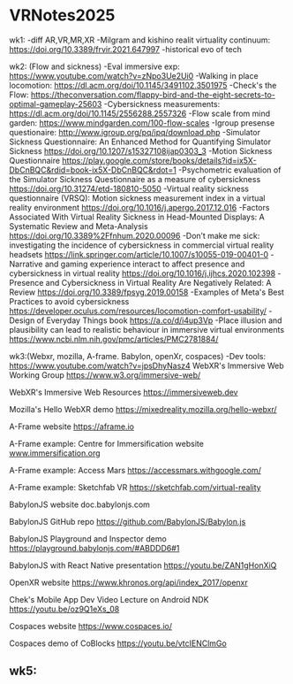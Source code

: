 # VRNotes2025

wk1: 
-diff AR,VR,MR,XR
-Milgram and kishino realit virtuality continuum: https://doi.org/10.3389/frvir.2021.647997
-historical evo of tech

wk2: (Flow and sickness)
-Eval immersive exp: https://www.youtube.com/watch?v=zNpo3Ue2Ui0
-Walking in place locomotion: https://dl.acm.org/doi/10.1145/3491102.3501975 
-Check's the Flow: https://theconversation.com/flappy-bird-and-the-eight-secrets-to-optimal-gameplay-25603
-Cybersickness measurements: https://dl.acm.org/doi/10.1145/2556288.2557326
-Flow scale from mind garden: https://www.mindgarden.com/100-flow-scales
-Igroup presense questionaire: http://www.igroup.org/pq/ipq/download.php
-Simulator Sickness Questionnaire: An Enhanced Method for Quantifying Simulator Sickness https://doi.org/10.1207/s15327108ijap0303_3
-Motion Sickness Questionnaire https://play.google.com/store/books/details?id=ix5X-DbCnBQC&rdid=book-ix5X-DbCnBQC&rdot=1
-Psychometric evaluation of the Simulator Sickness Questionnaire as a measure of cybersickness https://doi.org/10.31274/etd-180810-5050
-Virtual reality sickness questionnaire (VRSQ): Motion sickness measurement index in a virtual reality environment https://doi.org/10.1016/j.apergo.2017.12.016
-Factors Associated With Virtual Reality Sickness in Head-Mounted Displays: A Systematic Review and Meta-Analysis https://doi.org/10.3389%2Ffnhum.2020.00096
-Don’t make me sick: investigating the incidence of cybersickness in commercial virtual reality headsets https://link.springer.com/article/10.1007/s10055-019-00401-0
-Narrative and gaming experience interact to affect presence and cybersickness in virtual reality https://doi.org/10.1016/j.ijhcs.2020.102398
-Presence and Cybersickness in Virtual Reality Are Negatively Related: A Review https://doi.org/10.3389/fpsyg.2019.00158
-Examples of Meta's Best Practices to avoid cybersickness https://developer.oculus.com/resources/locomotion-comfort-usability/
-Design of Everyday Things book https://a.co/d/i4up3Vp
-Place illusion and plausibility can lead to realistic behaviour in immersive virtual environments https://www.ncbi.nlm.nih.gov/pmc/articles/PMC2781884/

wk3:(Webxr, mozilla, A-frame. Babylon, openXr, cospaces)
-Dev tools: https://www.youtube.com/watch?v=jpsDhyNasz4
WebXR's Immersive Web Working Group https://www.w3.org/immersive-web/

WebXR's Immersive Web Resources https://immersiveweb.dev

Mozilla's Hello WebXR demo https://mixedreality.mozilla.org/hello-webxr/

A-Frame website https://aframe.io

A-Frame example: Centre for Immersification website www.immersification.org

A-Frame example: Access Mars https://accessmars.withgoogle.com/

A-Frame example: Sketchfab VR https://sketchfab.com/virtual-reality

BabylonJS website doc.babylonjs.com

BabylonJS GitHub repo https://github.com/BabylonJS/Babylon.js

BabylonJS Playground and Inspector demo https://playground.babylonjs.com/#ABDDD6#1

BabylonJS with React Native presentation https://youtu.be/ZAN1gHonXiQ

OpenXR website https://www.khronos.org/api/index_2017/openxr

Chek's Mobile App Dev Video Lecture on Android NDK https://youtu.be/oz9Q1eXs_08

Cospaces website https://www.cospaces.io/

Cospaces demo of CoBlocks https://youtu.be/vtcIENClmGo

wk5:
-